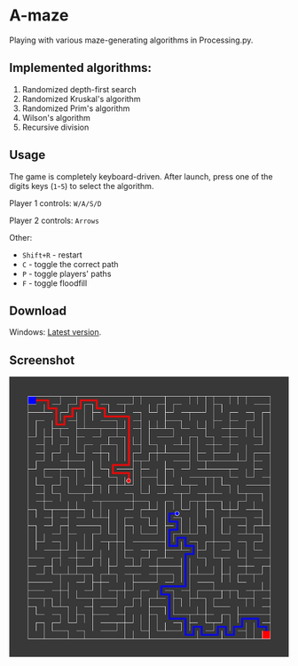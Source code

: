 # A-maze

Playing with various maze-generating algorithms in Processing.py.

## Implemented algorithms:
1. Randomized depth-first search 
2. Randomized Kruskal's algorithm
3. Randomized Prim's algorithm
4. Wilson's algorithm
5. Recursive division

## Usage

The game is completely keyboard-driven. After launch, press one of the digits keys (`1`-`5`) to select the algorithm.

Player 1 controls: `W/A/S/D`

Player 2 controls: `Arrows`

Other:
- `Shift+R` - restart
- `C` - toggle the correct path
- `P` - toggle players' paths
- `F` - toggle floodfill

## Download

Windows: [Latest version](https://drive.google.com/drive/folders/1dsUAQcBWZsIowS-Cqgtue_KCGfUDdohP?usp=sharing).

## Screenshot

![A-maze](maze.png)
